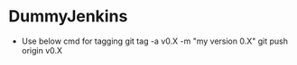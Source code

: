 # DummyJenkins

* Use below cmd for tagging
git tag -a v0.X -m "my version 0.X"
git push origin v0.X
